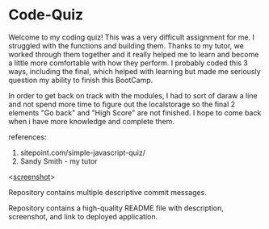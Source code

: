 # Code-Quiz

Welcome to my coding quiz!  This was a very difficult assignment for me.  I struggled with the functions and building them.  Thanks to my tutor, we worked through them together and it really helped me to learn and become a little more comfortable with how they perform.  I probably coded this 3 ways, including the final, which helped with learning but made me seriously question my ability to finish this BootCamp.

In order to get back on track with the modules, I had to sort of daraw a line and not spend more time to figure out the localstorage so the final 2 elements "Go back" and "High Score" are not finished.  I hope to come back when i have more knowledge and complete them.



references:
1. sitepoint.com/simple-javascript-quiz/
2. Sandy Smith - my tutor

<[screenshot](.assets/screenshot.png)>



Repository contains multiple descriptive commit messages.

Repository contains a high-quality README file with description, screenshot, and link to deployed application.



